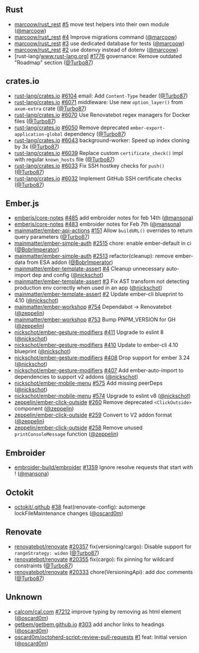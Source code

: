 ## Rust

- [marcoow/rust_rest] [#5](https://github.com/marcoow/rust_rest/pull/5) move
  test helpers into their own module ([@marcoow])
- [marcoow/rust_rest] [#4](https://github.com/marcoow/rust_rest/pull/4) Improve
  migrations command ([@marcoow])
- [marcoow/rust_rest] [#3](https://github.com/marcoow/rust_rest/pull/3) use
  dedicated database for tests ([@marcoow])
- [marcoow/rust_rest] [#2](https://github.com/marcoow/rust_rest/pull/2) use
  dotenvy instead of dotenv ([@marcoow])
- [rust-lang/www.rust-lang.org]
  [#1776](https://github.com/rust-lang/www.rust-lang.org/pull/1776) governance:
  Remove outdated "Roadmap" section ([@Turbo87])

## crates.io

- [rust-lang/crates.io]
  [#6104](https://github.com/rust-lang/crates.io/pull/6104) email: Add
  `Content-Type` header ([@Turbo87])
- [rust-lang/crates.io]
  [#6071](https://github.com/rust-lang/crates.io/pull/6071) middleware: Use new
  `option_layer()` from `axum-extra` crate ([@Turbo87])
- [rust-lang/crates.io]
  [#6070](https://github.com/rust-lang/crates.io/pull/6070) Use Renovatebot
  regex managers for Docker files ([@Turbo87])
- [rust-lang/crates.io]
  [#6050](https://github.com/rust-lang/crates.io/pull/6050) Remove deprecated
  `ember-export-application-global` dependency ([@Turbo87])
- [rust-lang/crates.io]
  [#6043](https://github.com/rust-lang/crates.io/pull/6043) background-worker:
  Speed up index cloning by 3x ([@Turbo87])
- [rust-lang/crates.io]
  [#6039](https://github.com/rust-lang/crates.io/pull/6039) Replace custom
  `certificate_check()` impl with regular `known_hosts` file ([@Turbo87])
- [rust-lang/crates.io]
  [#6033](https://github.com/rust-lang/crates.io/pull/6033) Fix SSH hostkey
  checks for `push()` ([@Turbo87])
- [rust-lang/crates.io]
  [#6032](https://github.com/rust-lang/crates.io/pull/6032) Implement GitHub SSH
  certificate checks ([@Turbo87])

## Ember.js

- [emberjs/core-notes] [#485](https://github.com/emberjs/core-notes/pull/485)
  add embroider notes for feb 14th ([@mansona])
- [emberjs/core-notes] [#483](https://github.com/emberjs/core-notes/pull/483)
  embroider notes for Feb 7th ([@mansona])
- [mainmatter/ember-api-actions]
  [#151](https://github.com/mainmatter/ember-api-actions/pull/151) Allow
  `buildURL()` overrides to return query parameters ([@Turbo87])
- [mainmatter/ember-simple-auth]
  [#2515](https://github.com/mainmatter/ember-simple-auth/pull/2515) chore:
  enable ember-default in ci ([@BobrImperator])
- [mainmatter/ember-simple-auth]
  [#2513](https://github.com/mainmatter/ember-simple-auth/pull/2513)
  refactor(cleanup): remove ember-data from ESA addon ([@BobrImperator])
- [mainmatter/ember-template-assert]
  [#4](https://github.com/mainmatter/ember-template-assert/pull/4) Cleanup
  unnecessary auto-import dep and config ([@nickschot])
- [mainmatter/ember-template-assert]
  [#3](https://github.com/mainmatter/ember-template-assert/pull/3) Fix AST
  transform not detecting production env correctly when used in an app
  ([@nickschot])
- [mainmatter/ember-template-assert]
  [#2](https://github.com/mainmatter/ember-template-assert/pull/2) Update
  ember-cli blueprint to 4.10 ([@nickschot])
- [mainmatter/ember-workshop]
  [#754](https://github.com/mainmatter/ember-workshop/pull/754) Dependabot →
  Renovatebot ([@zeppelin])
- [mainmatter/ember-workshop]
  [#753](https://github.com/mainmatter/ember-workshop/pull/753) Bump
  PNPM_VERSION for GH ([@zeppelin])
- [nickschot/ember-gesture-modifiers]
  [#411](https://github.com/nickschot/ember-gesture-modifiers/pull/411) Upgrade
  to eslint 8 ([@nickschot])
- [nickschot/ember-gesture-modifiers]
  [#410](https://github.com/nickschot/ember-gesture-modifiers/pull/410) Update
  to ember-cli 4.10 blueprint ([@nickschot])
- [nickschot/ember-gesture-modifiers]
  [#408](https://github.com/nickschot/ember-gesture-modifiers/pull/408) Drop
  support for ember 3.24 ([@nickschot])
- [nickschot/ember-gesture-modifiers]
  [#407](https://github.com/nickschot/ember-gesture-modifiers/pull/407) Add
  ember-auto-import to dependencies to support v2 addons ([@nickschot])
- [nickschot/ember-mobile-menu]
  [#575](https://github.com/nickschot/ember-mobile-menu/pull/575) Add missing
  peerDeps ([@nickschot])
- [nickschot/ember-mobile-menu]
  [#574](https://github.com/nickschot/ember-mobile-menu/pull/574) Upgrade to
  eslint v8 ([@nickschot])
- [zeppelin/ember-click-outside]
  [#260](https://github.com/zeppelin/ember-click-outside/pull/260) Remove
  deprecated `<ClickOutside>` component ([@zeppelin])
- [zeppelin/ember-click-outside]
  [#259](https://github.com/zeppelin/ember-click-outside/pull/259) Convert to V2
  addon format ([@zeppelin])
- [zeppelin/ember-click-outside]
  [#258](https://github.com/zeppelin/ember-click-outside/pull/258) Remove unused
  `printConsoleMessage` function ([@zeppelin])

## Embroider

- [embroider-build/embroider]
  [#1359](https://github.com/embroider-build/embroider/pull/1359) Ignore resolve
  requests that start with ! ([@mansona])

## Octokit

- [octokit/.github] [#38](https://github.com/octokit/.github/pull/38)
  feat(renovate-config): automerge lockFileMaintenance changes ([@oscard0m])

## Renovate

- [renovatebot/renovate]
  [#20357](https://github.com/renovatebot/renovate/pull/20357)
  fix(versioning/cargo): Disable support for `rangeStrategy: widen` ([@Turbo87])
- [renovatebot/renovate]
  [#20355](https://github.com/renovatebot/renovate/pull/20355) fix(cargo): fix
  pinning for wildcard constraints ([@Turbo87])
- [renovatebot/renovate]
  [#20333](https://github.com/renovatebot/renovate/pull/20333)
  chore(VersioningApi): add doc comments ([@Turbo87])

## Unknown

- [calcom/cal.com] [#7212](https://github.com/calcom/cal.com/pull/7212) improve
  typing by removing as html element ([@oscard0m])
- [getbem/getbem.github.io]
  [#303](https://github.com/getbem/getbem.github.io/pull/303) add anchor links
  to headings ([@oscard0m])
- [oscard0m/octoherd-script-review-pull-requests]
  [#1](https://github.com/oscard0m/octoherd-script-review-pull-requests/pull/1)
  feat: Initial version ([@oscard0m])

[@bobrimperator]: https://github.com/BobrImperator
[@turbo87]: https://github.com/Turbo87
[@mansona]: https://github.com/mansona
[@marcoow]: https://github.com/marcoow
[@nickschot]: https://github.com/nickschot
[@oscard0m]: https://github.com/oscard0m
[@zeppelin]: https://github.com/zeppelin
[calcom/cal.com]: https://github.com/calcom/cal.com
[emberjs/core-notes]: https://github.com/emberjs/core-notes
[embroider-build/embroider]: https://github.com/embroider-build/embroider
[getbem/getbem.github.io]: https://github.com/getbem/getbem.github.io
[mainmatter/ember-api-actions]: https://github.com/mainmatter/ember-api-actions
[mainmatter/ember-simple-auth]: https://github.com/mainmatter/ember-simple-auth
[mainmatter/ember-template-assert]:
  https://github.com/mainmatter/ember-template-assert
[mainmatter/ember-workshop]: https://github.com/mainmatter/ember-workshop
[marcoow/rust_rest]: https://github.com/marcoow/rust_rest
[nickschot/ember-gesture-modifiers]:
  https://github.com/nickschot/ember-gesture-modifiers
[nickschot/ember-mobile-menu]: https://github.com/nickschot/ember-mobile-menu
[octokit/.github]: https://github.com/octokit/.github
[oscard0m/octoherd-script-review-pull-requests]:
  https://github.com/oscard0m/octoherd-script-review-pull-requests
[renovatebot/renovate]: https://github.com/renovatebot/renovate
[rust-lang/crates.io]: https://github.com/rust-lang/crates.io
[rust-lang/www.rust-lang.org]: https://github.com/rust-lang/www.rust-lang.org
[zeppelin/ember-click-outside]: https://github.com/zeppelin/ember-click-outside
